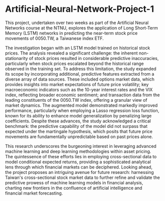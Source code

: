 # Artificial-Neural-Network-Project-1

This project, undertaken over two weeks as part of the Artificial Neural Networks course at the NTNU, explores the application of Long Short-Term Memory (LSTM) networks in predicting the near-term stock price movements of 0050.TW, a Taiwanese index ETF.

The investigation began with an LSTM model trained on historical stock prices. The analysis revealed a significant challenge: the inherent non-stationarity of stock prices resulted in considerable predictive inaccuracies, particularly when stock prices escalated beyond the historical range observed in the training set. To address this limitation, the study expanded its scope by incorporating additional, predictive features extracted from a diverse array of data sources. These included options market data, which provides insights into market expectations of future price volatility; key macroeconomic indicators such as the 10-year interest rates and the VIX index, reflecting broader economic sentiment; and transaction data from the leading constituents of the 0050.TW index, offering a granular view of market dynamics. The augmented model demonstrated markedly improved performance, particularly when employing a Lasso regression loss function, known for its ability to enhance model generalization by penalizing large coefficients. Despite these advances, the study acknowledged a critical benchmark: the predictive capability of the model did not surpass that expected under the martingale hypothesis, which posits that future price movements are fundamentally unpredictable based on past prices alone. 

This research underscores the burgeoning interest in leveraging advanced machine learning and deep learning methodologies within asset pricing. The quintessence of these efforts lies in employing cross-sectional data to model conditional expected returns, providing a sophisticated analytical lens through which financial markets can be deciphered. Looking ahead, the project proposes an intriguing avenue for future research: harnessing Taiwan's cross-sectional stock market data to further refine and validate the predictive prowess of machine learning models in financial analysis, charting new frontiers in the confluence of artificial intelligence and financial market forecasting.












